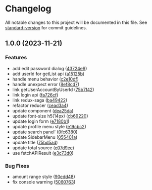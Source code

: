# Changelog

All notable changes to this project will be documented in this file. See [standard-version](https://github.com/conventional-changelog/standard-version) for commit guidelines.

## 1.0.0 (2023-11-21)


### Features

* add edit password dialog ([43724e9](https://github.com/passoncomtw/token-manager-admin/commit/43724e98fb7aa22513c4178efa298b000935825c))
* add userId for getList api ([a15125b](https://github.com/passoncomtw/token-manager-admin/commit/a15125b2278687958500dc07440860a2fa3a87fc))
* handle menu behavior ([c2e10df](https://github.com/passoncomtw/token-manager-admin/commit/c2e10df6ee9fae03a28bfa6ff877b69c7b388401))
* handle unexpect error ([8ef8cd7](https://github.com/passoncomtw/token-manager-admin/commit/8ef8cd72e7dbe271e3cb788b94e3542e5c68c2de))
* link getUserAccountByUserId ([75b7f42](https://github.com/passoncomtw/token-manager-admin/commit/75b7f42656831eee14744f9ff773b53760fb3f99))
* link login api ([fa726cf](https://github.com/passoncomtw/token-manager-admin/commit/fa726cfa34951aa5a58adfec69523df217993eb7))
* link redux-saga ([ba49422](https://github.com/passoncomtw/token-manager-admin/commit/ba49422f3c54d23bef0a7eaa1de1c9a60b70fee0))
* refactor reducer ([cead3a4](https://github.com/passoncomtw/token-manager-admin/commit/cead3a4b3c67a2c1a511a593fb37f5aac28ce47c))
* update component ([dea25da](https://github.com/passoncomtw/token-manager-admin/commit/dea25da164c3ea8ace21209d9078ce4e6781a736))
* update font-size h5(14px) ([cb69220](https://github.com/passoncomtw/token-manager-admin/commit/cb69220b57b31640b4f0558fe925a8d528ced206))
* update login form ([e7180b1](https://github.com/passoncomtw/token-manager-admin/commit/e7180b12dddd9a447f441d6b572cbab98c8aa90a))
* update profile menu style ([e19cbc2](https://github.com/passoncomtw/token-manager-admin/commit/e19cbc2201c09b62202619c7b9922660b7c84a46))
* update search panel' ([0fc6380](https://github.com/passoncomtw/token-manager-admin/commit/0fc6380262c2309a7e4b8814ffc38bb04fc00a46))
* update SidebarMenu ([055401a](https://github.com/passoncomtw/token-manager-admin/commit/055401a6583a257f487236242517e4dfdd50d35e))
* update title ([75bd5ad](https://github.com/passoncomtw/token-manager-admin/commit/75bd5ad3ca7a926069e5572ad2ea35981e9a28ec))
* update total source ([e07d9ee](https://github.com/passoncomtw/token-manager-admin/commit/e07d9eed9705e59188c0248053ac82f70a75bf02))
* use fetchAPIResult ([e3c73d0](https://github.com/passoncomtw/token-manager-admin/commit/e3c73d0a98ae19d20b18099223319483611e7249))


### Bug Fixes

* amount range style ([90edd48](https://github.com/passoncomtw/token-manager-admin/commit/90edd48703e05308946c548ec315df0a5fa8fda7))
* fix console warning ([5060763](https://github.com/passoncomtw/token-manager-admin/commit/5060763e7230feed46910c3d16168d60671ee13e))
